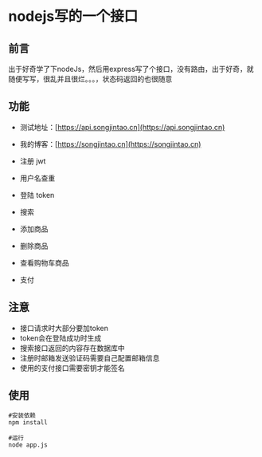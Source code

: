 # nodejs写的一个接口

## 前言

出于好奇学了下nodeJs，然后用express写了个接口，没有路由，出于好奇，就随便写写，很乱并且很烂。。。，状态码返回的也很随意

## 功能

* 测试地址：[https://api.songjintao.cn](https://api.songjintao.cn)

* 我的博客：[https://songjintao.cn](https://songjintao.cn)

* 注册 jwt
* 用户名查重
* 登陆 token
* 搜索 
* 添加商品
* 删除商品
* 查看购物车商品
* 支付

## 注意

* 接口请求时大部分要加token 
* token会在登陆成功时生成
* 搜索接口返回的内容存在数据库中
* 注册时邮箱发送验证码需要自己配置邮箱信息
* 使用的支付接口需要密钥才能签名


## 使用

```
#安装依赖
npm install

#运行
node app.js
```